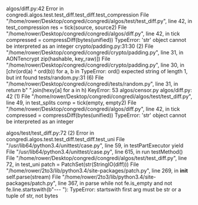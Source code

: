 algos/diff.py:42
    Error in congredi.algos.test.test_diff.test_diff.test_compression
      File "/home/rower/Desktop/congredi/congredi/algos/test/test_diff.py", line 42, in test_compression
        res = tick(source, source2)
      File "/home/rower/Desktop/congredi/congredi/algos/diff.py", line 42, in tick
        compressed = compressDiff(bytes(unified))
    TypeError: 'str' object cannot be interpreted as an integer
crypto/padding.py:31:30 (2)
        File "/home/rower/Desktop/congredi/congredi/crypto/padding.py", line 31, in AONTencrypt
            zip(hashable, key_raw)])
        File "/home/rower/Desktop/congredi/congredi/crypto/padding.py", line 30, in <listcomp>
            [chr(ord(a) ^ ord(b)) for a, b in
        TypeError: ord() expected string of length 1, but int found
tests/random.py:31 (6)
    File "/home/rower/Desktop/congredi/congredi/tests/random.py", line 31, in <genexpr>
        return b" ".join(hexy[a] for a in h)
    KeyError: 53
algos/censor.py
algos/diff.py: 42 (1)
      File "/home/rower/Desktop/congredi/congredi/algos/test/test_diff.py", line 49, in test_splits
        comp = tick(empty, empty2)
      File "/home/rower/Desktop/congredi/congredi/algos/diff.py", line 42, in tick
        compressed = compressDiff(bytes(unified))
    TypeError: 'str' object cannot be interpreted as an integer

algos/test/test_diff.py:72 (2)
    Error in congredi.algos.test.test_diff.test_diff.test_uni
      File "/usr/lib64/python3.4/unittest/case.py", line 59, in testPartExecutor
        yield
      File "/usr/lib64/python3.4/unittest/case.py", line 615, in run
        testMethod()
      File "/home/rower/Desktop/congredi/congredi/algos/test/test_diff.py", line 72, in test_uni
        patch = PatchSet(str(StringIO(diff)))
      File "/home/rower/2to3/lib/python3.4/site-packages/patch.py", line 269, in __init__
        self.parse(stream)
      File "/home/rower/2to3/lib/python3.4/site-packages/patch.py", line 367, in parse
        while not fe.is_empty and not fe.line.startswith(b"--- "):
    TypeError: startswith first arg must be str or a tuple of str, not bytes
